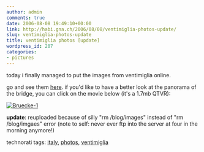```yaml
---
author: admin
comments: true
date: 2006-08-08 19:49:10+00:00
link: http://habi.gna.ch/2006/08/08/ventimiglia-photos-update/
slug: ventimiglia-photos-update
title: ventimiglia photos [update]
wordpress_id: 207
categories:
- pictures
---
```



today i finally managed to put the images from ventimiglia online.
  
go and see them [here](http://habi.gna.ch/pics/ventimiglia06/). if you'd like to have a better look at the panorama of the bridge, you can click on the movie below (it's a 1.7mb QTVR):



[![Bruecke-1](http://habi.gna.ch/blog/images/bruecke-1-tm.jpg)](http://habi.gna.ch/blog/images/bruecke-1.mov)  




**update**: reuploaded because of silly "rm /blog/images" instead of "rm /blog/imgaes" error (note to self: never ever ftp into the server at four in the morning anymore!)





technorati tags: [italy](http://www.technorati.com/tag/italy), [photos](http://www.technorati.com/tag/photos), [ventimiglia](http://www.technorati.com/tag/ventimiglia)
